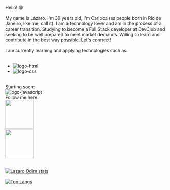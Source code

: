  Hello! 😁
 <br>
 <br>
 My name is Lázaro. I'm 39 years old, I'm Carioca (as people born in Rio de Janeiro, like me, call it). I am a technology lover and am in the process of a career transition. Studying to become a Full Stack developer at DevClub and seeking to be well prepared to meet market demands. Willing to learn and contribute in the best way possible. Let's connect!
<br>
<br>
I am currently learning and applying technologies such as:
<br>
<br>
- <img src="https://img.shields.io/badge/HTML5-E34F26?style=for-the-badge&logo=html5&logoColor=white" alt="logo-html" />
- <img src="https://img.shields.io/badge/CSS3-1572B6?style=for-the-badge&logo=css3&logoColor=white" alt="logo-css" />
<br>
Starting soon:
<br>
<img src="https://img.shields.io/badge/JavaScript-323330?style=for-the-badge&logo=javascript&logoColor=F7DF1E" alt="logo-javascript" />
<br>
Follow me here:
<br>
<a href="https://www.linkedin.com/in/lazaroodim-dev"><img width="90px" src="https://img.shields.io/badge/LinkedIn-0077B5?style=for-the-badge&logo=linkedin&logoColor=white" /><a/>
<br>
<a href="https://www.instagram.com/lazaroodim"><img width="90px" src="https://img.shields.io/badge/Instagram-E4405F?style=for-the-badge&logo=instagram&logoColor=white" /></a>
<br>
<br>

[![Lazaro Odim stats](https://github-readme-stats.vercel.app/api?username=Lazaroodim)](https://github.com/anuraghazra/github-readme-stats)
<br>
<br>
[![Top Langs](https://github-readme-stats.vercel.app/api/top-langs/?username=Lazaroodim)](https://github.com/anuraghazra/github-readme-stats)

